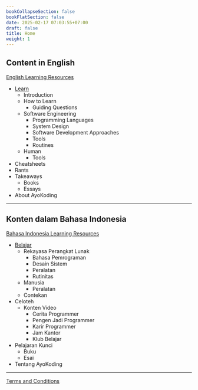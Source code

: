```yaml
---
bookCollapseSection: false
bookFlatSection: false
date: 2025-02-17 07:03:55+07:00
draft: false
title: Home
weight: 1
---
```


## Content in English

[English Learning Resources](./en/)

- [Learn](./en/learn/)
  - Introduction
  - How to Learn
    - Guiding Questions
  - Software Engineering
    - Programming Languages
    - System Design
    - Software Development Approaches
    - Tools
    - Routines
  - Human
    - Tools
- Cheatsheets
- Rants
- Takeaways
  - Books
  - Essays
- About AyoKoding

---

## Konten dalam Bahasa Indonesia

[Bahasa Indonesia Learning Resources](./id/)

- [Belajar](./id/belajar/)
  - Rekayasa Perangkat Lunak
    - Bahasa Pemrograman
    - Desain Sistem
    - Peralatan
    - Rutinitas
  - Manusia
    - Peralatan
  - Contekan
- Celoteh
  - Konten Video
    - Cerita Programmer
    - Pengen Jadi Programmer
    - Karir Programmer
    - Jam Kantor
    - Klub Belajar
- Pelajaran Kunci
  - Buku
  - Esai
- Tentang AyoKoding

---

[Terms and Conditions](/terms-and-conditions)
